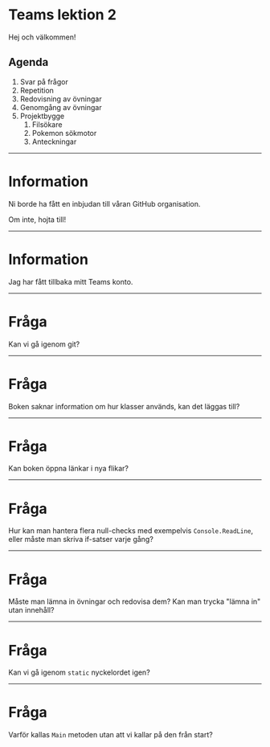 # Teams lektion 2

Hej och välkommen!

## Agenda

1. Svar på frågor
2. Repetition
3. Redovisning av övningar
4. Genomgång av övningar
5. Projektbygge
   1. Filsökare
   2. Pokemon sökmotor
   3. Anteckningar

---

# Information

Ni borde ha fått en inbjudan till våran GitHub organisation.

Om inte, hojta till!

---

# Information

Jag har fått tillbaka mitt Teams konto.

---

# Fråga

Kan vi gå igenom git?

---

# Fråga

Boken saknar information om hur klasser används, kan det läggas till?

---

# Fråga

Kan boken öppna länkar i nya flikar?

---

# Fråga

Hur kan man hantera flera null-checks med exempelvis `Console.ReadLine`, eller måste man skriva if-satser varje gång?

---

# Fråga

Måste man lämna in övningar och redovisa dem? Kan man trycka "lämna in" utan innehåll?

---

# Fråga

Kan vi gå igenom `static` nyckelordet igen?

---

# Fråga

Varför kallas `Main` metoden utan att vi kallar på den från start?
